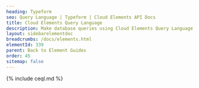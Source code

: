 ```yaml
---
heading: Typeform
seo: Query Language | Typeform | Cloud Elements API Docs
title: Cloud Elements Query Language
description: Make database queries using Cloud Elements Query Language.
layout: sidebarelementdoc
breadcrumbs: /docs/elements.html
elementId: 339
parent: Back to Element Guides
order: 45
sitemap: false
---
```


{% include ceql.md %}
